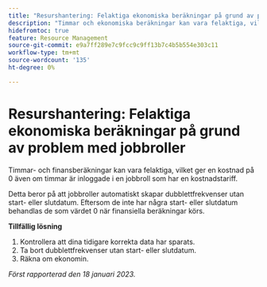 ```yaml
---
title: "Resurshantering: Felaktiga ekonomiska beräkningar på grund av problem med jobbroller"
description: "Timmar och ekonomiska beräkningar kan vara felaktiga, vilket ger en kostnad på 0 trots att timmar är inloggade i en jobbroll som har en kostnadstariff."
hidefromtoc: true
feature: Resource Management
source-git-commit: e9a7ff289e7c9fcc9c9ff13b7c4b5b554e303c11
workflow-type: tm+mt
source-wordcount: '135'
ht-degree: 0%

---
```



# Resurshantering: Felaktiga ekonomiska beräkningar på grund av problem med jobbroller

Timmar- och finansberäkningar kan vara felaktiga, vilket ger en kostnad på 0 även om timmar är inloggade i en jobbroll som har en kostnadstariff.

Detta beror på att jobbroller automatiskt skapar dubblettfrekvenser utan start- eller slutdatum. Eftersom de inte har några start- eller slutdatum behandlas de som värdet 0 när finansiella beräkningar körs.

**Tillfällig lösning**

1. Kontrollera att dina tidigare korrekta data har sparats.
1. Ta bort dubblettfrekvenser utan start- eller slutdatum.
1. Räkna om ekonomin.

_Först rapporterad den 18 januari 2023._
